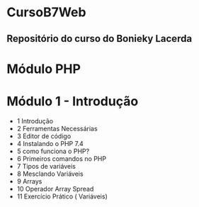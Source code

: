 # CursoB7Web
## Repositório do curso do Bonieky Lacerda

# Módulo  PHP

# Módulo 1 - Introdução

* 1 Introdução
* 2 Ferramentas Necessárias
* 3 Editor de código
* 4 Instalando o PHP 7.4
* 5 como funciona o PHP?
* 6 Primeiros comandos no PHP
* 7 Tipos de variáveis
* 8 Mesclando Variáveis
* 9 Arrays
* 10 Operador Array Spread
* 11 Exercício Prático ( Variáveis)
